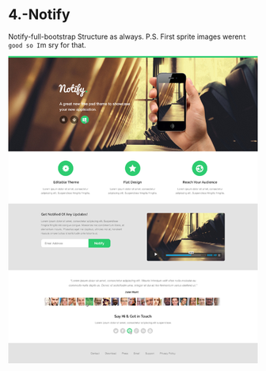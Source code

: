 4.-Notify
=========

Notify-full-bootstrap
Structure as always.
P.S. First sprite images weren`t good so I`m sry for that.

![alt-tag](images/Home.jpg)
